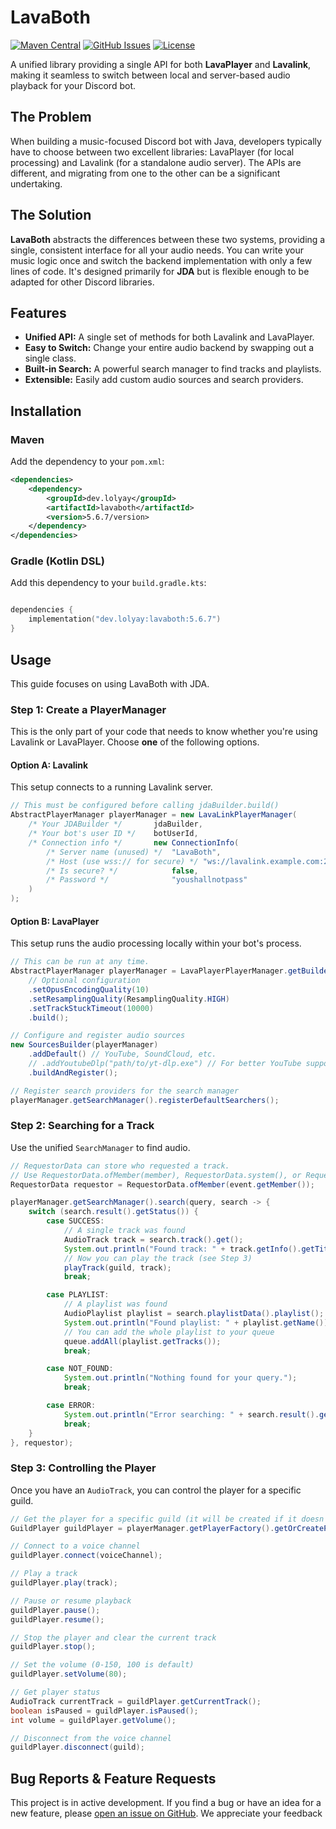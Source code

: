 # LavaBoth

[![Maven Central](https://img.shields.io/maven-central/v/dev.lolyay/lavaboth?style=for-the-badge&label=Maven%20Central)](https://search.maven.org/artifact/dev.lolyay/lavaboth)
[![GitHub Issues](https://img.shields.io/github/issues/LOLYAY-INC/LavaBoth?style=for-the-badge)](https://github.com/LOLYAY-INC/LavaBoth/issues)
[![License](https://img.shields.io/github/license/LOLYAY-INC/LavaBoth?style=for-the-badge)](https://github.com/LOLYAY-INC/LavaBoth/blob/main/LICENSE)

A unified library providing a single API for both **LavaPlayer** and **Lavalink**, making it seamless to switch between local and server-based audio playback for your Discord bot.

## The Problem
When building a music-focused Discord bot with Java, developers typically have to choose between two excellent libraries: LavaPlayer (for local processing) and Lavalink (for a standalone audio server). The APIs are different, and migrating from one to the other can be a significant undertaking.

## The Solution
**LavaBoth** abstracts the differences between these two systems, providing a single, consistent interface for all your audio needs. You can write your music logic once and switch the backend implementation with only a few lines of code. It's designed primarily for **JDA** but is flexible enough to be adapted for other Discord libraries.

## Features
*   **Unified API:** A single set of methods for both Lavalink and LavaPlayer.
*   **Easy to Switch:** Change your entire audio backend by swapping out a single class.
*   **Built-in Search:** A powerful search manager to find tracks and playlists.
*   **Extensible:** Easily add custom audio sources and search providers.

## Installation

### Maven
Add the dependency to your `pom.xml`:
```xml
<dependencies>
    <dependency>
        <groupId>dev.lolyay</groupId>
        <artifactId>lavaboth</artifactId>
        <version>5.6.7/version>
    </dependency>
</dependencies>
```

### Gradle (Kotlin DSL)
Add this dependency to your `build.gradle.kts`:
```kotlin

dependencies {
    implementation("dev.lolyay:lavaboth:5.6.7")
}
```

## Usage
This guide focuses on using LavaBoth with JDA.

### Step 1: Create a PlayerManager
This is the only part of your code that needs to know whether you're using Lavalink or LavaPlayer. Choose **one** of the following options.

#### Option A: Lavalink
This setup connects to a running Lavalink server.
```java
// This must be configured before calling jdaBuilder.build()
AbstractPlayerManager playerManager = new LavaLinkPlayerManager(
    /* Your JDABuilder */       jdaBuilder,
    /* Your bot's user ID */    botUserId,
    /* Connection info */       new ConnectionInfo(
        /* Server name (unused) */  "LavaBoth",
        /* Host (use wss:// for secure) */ "ws://lavalink.example.com:2333",
        /* Is secure? */            false,
        /* Password */              "youshallnotpass"
    )
);
```

#### Option B: LavaPlayer
This setup runs the audio processing locally within your bot's process.
```java
// This can be run at any time.
AbstractPlayerManager playerManager = LavaPlayerPlayerManager.getBuilder()
    // Optional configuration
    .setOpusEncodingQuality(10)
    .setResamplingQuality(ResamplingQuality.HIGH)
    .setTrackStuckTimeout(10000)
    .build();

// Configure and register audio sources
new SourcesBuilder(playerManager)
    .addDefault() // YouTube, SoundCloud, etc.
    // .addYoutubeDlp("path/to/yt-dlp.exe") // For better YouTube support
    .buildAndRegister();

// Register search providers for the search manager
playerManager.getSearchManager().registerDefaultSearchers();
```

### Step 2: Searching for a Track
Use the unified `SearchManager` to find audio.

```java
// RequestorData can store who requested a track.
// Use RequestorData.ofMember(member), RequestorData.system(), or RequestorData.anonymous().
RequestorData requestor = RequestorData.ofMember(event.getMember());

playerManager.getSearchManager().search(query, search -> {
    switch (search.result().getStatus()) {
        case SUCCESS:
            // A single track was found
            AudioTrack track = search.track().get();
            System.out.println("Found track: " + track.getInfo().getTitle());
            // Now you can play the track (see Step 3)
            playTrack(guild, track);
            break;

        case PLAYLIST:
            // A playlist was found
            AudioPlaylist playlist = search.playlistData().playlist();
            System.out.println("Found playlist: " + playlist.getName());
            // You can add the whole playlist to your queue
            queue.addAll(playlist.getTracks());
            break;

        case NOT_FOUND:
            System.out.println("Nothing found for your query.");
            break;

        case ERROR:
            System.out.println("Error searching: " + search.result().getMessage());
            break;
    }
}, requestor);
```

### Step 3: Controlling the Player
Once you have an `AudioTrack`, you can control the player for a specific guild.

```java
// Get the player for a specific guild (it will be created if it doesn't exist)
GuildPlayer guildPlayer = playerManager.getPlayerFactory().getOrCreatePlayer(guild.getIdLong());

// Connect to a voice channel
guildPlayer.connect(voiceChannel);

// Play a track
guildPlayer.play(track);

// Pause or resume playback
guildPlayer.pause();
guildPlayer.resume();

// Stop the player and clear the current track
guildPlayer.stop();

// Set the volume (0-150, 100 is default)
guildPlayer.setVolume(80);

// Get player status
AudioTrack currentTrack = guildPlayer.getCurrentTrack();
boolean isPaused = guildPlayer.isPaused();
int volume = guildPlayer.getVolume();

// Disconnect from the voice channel
guildPlayer.disconnect(guild);
```

## Bug Reports & Feature Requests
This project is in active development. If you find a bug or have an idea for a new feature, please [open an issue on GitHub](https://github.com/LOLYAY-INC/LavaBoth/issues). We appreciate your feedback